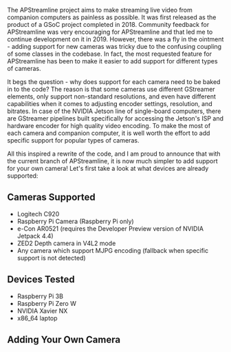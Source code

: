 The APStreamline project aims to make streaming live video from companion computers as painless as possible. It was first released as the product of a GSoC project completed in 2018. Community feedback for APStreamline was very encouraging for APStreamline and that led me to continue development on it in 2019. However, there was a fly in the ointment - adding support for new cameras was tricky due to the confusing coupling of some classes in the codebase. In fact, the most requested feature for APStreamline has been to make it easier to add support for different types of cameras.

It begs the question - why does support for each camera need to be baked in to the code? The reason is that some cameras use different GStreamer elements, only support non-standard resolutions, and even have different capabilities when it comes to adjusting encoder settings, resolution, and bitrates. In case of the NVIDIA Jetson line of single-board computers, there are GStreamer pipelines built specifically for accessing the Jetson's ISP and hardware encoder for high quality video encoding. To make the most of each camera and companion computer, it is well worth the effort to add specific support for popular types of cameras.

All this inspired a rewrite of the code, and I am proud to announce that with the current branch of APStreamline, it is now much simpler to add support for your own camera! Let's first take a look at what devices are already supported:

## Cameras Supported

* Logitech C920
* Raspberry Pi Camera (Raspberry Pi only)
* e-Con AR0521 (requires the Developer Preview version of NVIDIA Jetpack 4.4)
* ZED2 Depth camera in V4L2 mode
* Any camera which support MJPG encoding (fallback when specific support is not detected)

## Devices Tested

* Raspberry Pi 3B
* Raspberry Pi Zero W
* NVIDIA Xavier NX
* x86_64 laptop

## Adding Your Own Camera

